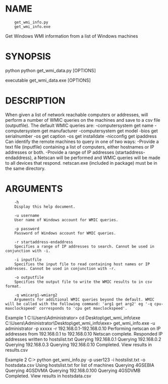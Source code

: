 NAME
====
		get_wmi_info.py
		get_wmi_info.exe
Get Windows WMI information from a list of Windows machines

SYNOPSIS
========
python
		python get_wmi_data.py [OPTIONS]

executable
		get_wmi_data.exe [OPTIONS]

DESCRIPTION
===========
When given a list of network reachable computers or addresses, will perform a number of WMIC queries on the machines and save to a csv file
(outputfile). The default WMIC queries are:
-computersystem get name
-computersystem get manufacturer
-computersystem get model
-bios get serialnumber
-os get caption
-os get installdate
-nicconfig get ipaddress
Can identify the remote machines to query in one of two ways:
-Provide a text file (inputfile) containing a list of computers, either hostnames or IP addresses or both.
-Provide a range of IP addresses (startaddress-endaddress), a Netscan will be performed and WMIC queries will be made to all devices that respond. netscan.exe (included in package) must be in the same directory.

ARGUMENTS
=========
		-h
		Display this help document.

		-u username
		User name of Windows account for WMIC queries.

		-p password
		Password of Windows account for WMIC queries.

		-r startaddress-endaddress
		Specifies a range of IP addresses to search. Cannot be used in conjunction with -i.

		-i inputfile
		Specifies the input file to read containing host names or IP addresses. Cannot be used in conjunction with -r.

		-o outputfile
		Specifies the output file to write the WMIC results to in csv format.

		-q wmicarg1-wmiarg2
		Arguments for additional WMIC queries beyond the default. WMIC will be called with the following command: 'arg1 get arg2' eg '-q cpu-maxclockspeed' corresponds to 'cpu get maxclockspeed'.

Example 1
		C:\Users\Administrator> cd Desktop\get_wmi_info\exe
		C:\Users\Administrator\Desktop\get_wmi_info\exe> get_wmi_info.exe -u administrator -p xxxxx -r 192.168.0.1-192.168.0.10
		Performing netscan on IP addresses from 192.168.0.1 to 192.168.0.10
		Netscan complete. Responded IP addresses written to hostslist.txt
		Querying 192.168.0.1
		Querying 192.168.0.2
		Querying 192.168.0.3
		Querying 192.168.0.10
		Completed. View results in results.csv

Example 2
		C:\> python get_wmi_info.py -p user123 -i hostslist.txt -o hostsdata.csv
		Using hostslist.txt for list of machines
		Querying 4GSEBIA
		Querying 4GSDVMA
		Querying 192.168.0.100
		Querying 4GSDVMB
		Completed. View results in hostsdata.csv
